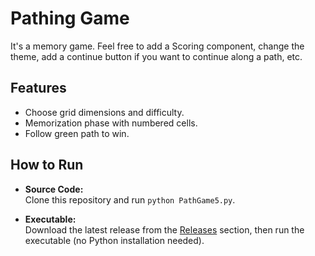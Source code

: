 # Pathing Game

It's a memory game. Feel free to add a Scoring component, change the theme, add a continue button if you want to continue along a path, etc.

## Features
- Choose grid dimensions and difficulty.
- Memorization phase with numbered cells.
- Follow green path to win.

## How to Run
- **Source Code:**  
  Clone this repository and run `python PathGame5.py`.

- **Executable:**  
  Download the latest release from the [Releases](#) section, then run the executable (no Python installation needed).
